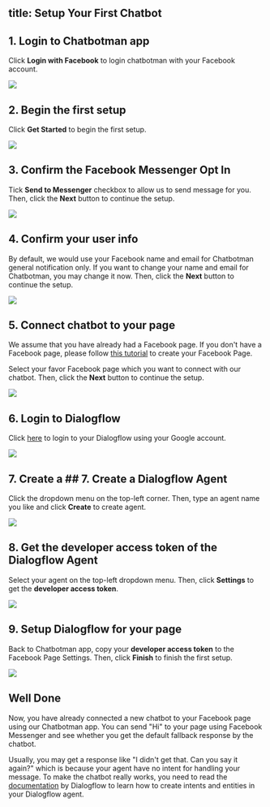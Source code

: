 title: Setup Your First Chatbot
---
## 1. Login to Chatbotman app
Click **Login with Facebook** to login chatbotman with your Facebook account.

![](screenshots/login-page.png)

## 2. Begin the first setup
Click **Get Started** to begin the first setup.

![](screenshots/setup-welcome.png)

## 3. Confirm the Facebook Messenger Opt In
Tick **Send to Messenger** checkbox to allow us to send message for you. Then, click the **Next** button to continue the setup.

![](screenshots/setup-opt-in.png)

## 4. Confirm your user info
By default, we would use your Facebook name and email for Chatbotman general notification only. If you want to change your name and email for Chatbotman, you may change it now. Then, click the **Next** button to continue the setup.

![](screenshots/setup-user-info.png)

## 5. Connect chatbot to your page
We assume that you have already had a Facebook page. If you don't have a Facebook page, please follow [this tutorial](https://www.facebook.com/business/help/104002523024878) to create your Facebook Page.

Select your favor Facebook page which you want to connect with our chatbot. Then, click the **Next** button to continue the setup.

![](screenshots/setup-select-page.png)

## 6. Login to Dialogflow
Click [here](https://console.dialogflow.com/api-client/#/login) to login to your Dialogflow using your Google account.

![](screenshots/dialogflow-login.png)

## 7. Create a ## 7. Create a Dialogflow Agent
Click the dropdown menu on the top-left corner. Then, type an agent name you like and click **Create** to create agent.

![](screenshots/dialogflow-create-agent.png)

## 8. Get the developer access token of the Dialogflow Agent
Select your agent on the top-left dropdown menu. Then, click **Settings** to get the **developer access token**.

![](screenshots/dialogflow-settings.png)

## 9. Setup Dialogflow for your page
Back to Chatbotman app, copy your **developer access token** to the Facebook Page Settings. Then, click **Finish** to finish the first setup.

![](screenshots/setup-dialogflow.png)

## Well Done
Now, you have already connected a new chatbot to your Facebook page using our Chatbotman app. You can send "Hi" to your page using Facebook Messenger and see whether you get the default fallback response by the chatbot.

Usually, you may get a response like "I didn't get that. Can you say it again?" which is because your agent have no intent for handling your message. To make the chatbot really works, you need to read the [documentation](https://dialogflow.com/docs/getting-started/building-your-first-agent) by Dialogflow to learn how to create intents and entities in your Dialogflow agent.
